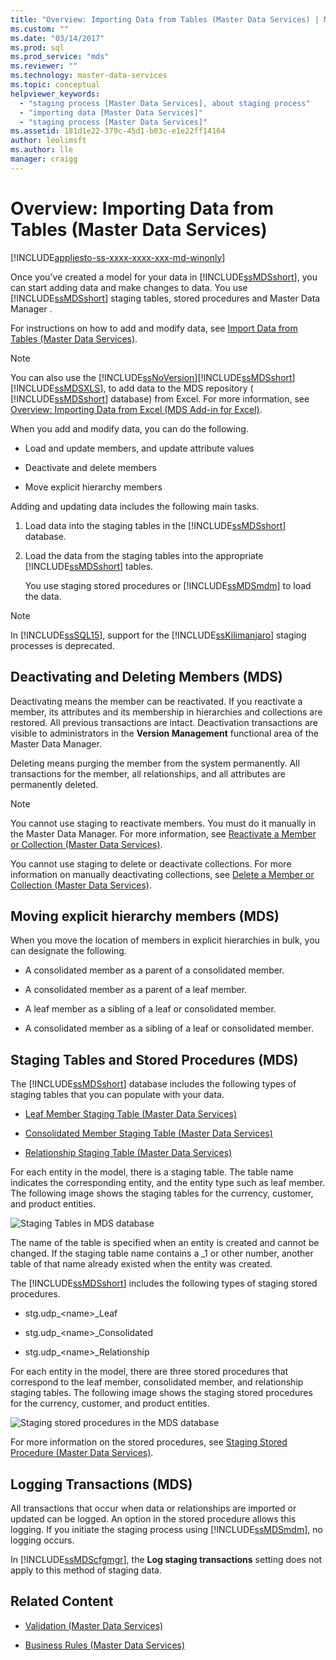 ```yaml
---
title: "Overview: Importing Data from Tables (Master Data Services) | Microsoft Docs"
ms.custom: ""
ms.date: "03/14/2017"
ms.prod: sql
ms.prod_service: "mds"
ms.reviewer: ""
ms.technology: master-data-services
ms.topic: conceptual
helpviewer_keywords: 
  - "staging process [Master Data Services], about staging process"
  - "importing data [Master Data Services]"
  - "staging process [Master Data Services]"
ms.assetid: 181d1e22-379c-45d1-b03c-e1e22ff14164
author: leolimsft
ms.author: lle
manager: craigg
---
```

# Overview: Importing Data from Tables (Master Data Services)

[!INCLUDE[appliesto-ss-xxxx-xxxx-xxx-md-winonly](../includes/appliesto-ss-xxxx-xxxx-xxx-md-winonly.md)]

  Once you've created a model for your data in [!INCLUDE[ssMDSshort](../includes/ssmdsshort-md.md)], you can start adding data and make changes to data.   You use [!INCLUDE[ssMDSshort](../includes/ssmdsshort-md.md)] staging tables, stored procedures and Master Data Manager .  
  
 For instructions on how to add and modify data, see [Import Data from Tables &#40;Master Data Services&#41;](../master-data-services/import-data-from-tables-master-data-services.md).  
  
> [!NOTE]
>  You can also use the [!INCLUDE[ssNoVersion](../includes/ssnoversion-md.md)][!INCLUDE[ssMDSshort](../includes/ssmdsshort-md.md)][!INCLUDE[ssMDSXLS](../includes/ssmdsxls-md.md)], to add data to the MDS repository ( [!INCLUDE[ssMDSshort](../includes/ssmdsshort-md.md)] database) from Excel. For more information, see [Overview: Importing Data from Excel &#40;MDS Add-in for Excel&#41;](../master-data-services/microsoft-excel-add-in/overview-importing-data-from-excel-mds-add-in-for-excel.md).  
  
 When you add and modify data, you can do the following.  
  
-   Load and update members, and update attribute values  
  
-   Deactivate and delete members  
  
-   Move explicit hierarchy members  
  
 Adding and updating data  includes the following main tasks.  
  
1.  Load data into the staging tables in the [!INCLUDE[ssMDSshort](../includes/ssmdsshort-md.md)] database.  
  
2.  Load the data from the staging tables into the appropriate [!INCLUDE[ssMDSshort](../includes/ssmdsshort-md.md)] tables.  
  
     You use staging stored procedures or [!INCLUDE[ssMDSmdm](../includes/ssmdsmdm-md.md)] to load the data.  
  
> [!NOTE]  
>  In [!INCLUDE[ssSQL15](../includes/sssql15-md.md)], support for the [!INCLUDE[ssKilimanjaro](../includes/sskilimanjaro-md.md)] staging processes is deprecated.  
  
## Deactivating and Deleting Members (MDS)  
 Deactivating means the member can be reactivated. If you reactivate a member, its attributes and its membership in hierarchies and collections are restored. All previous transactions are intact. Deactivation transactions are visible to administrators in the **Version Management** functional area of the Master Data Manager.  
  
 Deleting means purging the member from the system permanently. All transactions for the member, all relationships, and all attributes are permanently deleted.  
  
> [!NOTE]  
>  You cannot use staging to reactivate members. You must do it manually in the Master Data Manager. For more information, see [Reactivate a Member or Collection &#40;Master Data Services&#41;](../master-data-services/reactivate-a-member-or-collection-master-data-services.md).  
>   
>  You cannot use staging to delete or deactivate collections. For more information on manually deactivating collections, see [Delete a Member or Collection &#40;Master Data Services&#41;](../master-data-services/delete-a-member-or-collection-master-data-services.md).  
  
## Moving explicit hierarchy members (MDS)  
 When you move the location of members in explicit hierarchies in bulk, you can designate the following.  
  
-   A consolidated member as a parent of a consolidated member.  
  
-   A consolidated member as a parent of a leaf member.  
  
-   A leaf member as a sibling of a leaf or consolidated member.  
  
-   A consolidated member as a sibling of a leaf or consolidated member.  
  
## Staging Tables and Stored Procedures (MDS)  
 The [!INCLUDE[ssMDSshort](../includes/ssmdsshort-md.md)] database includes the following types of staging tables that you can populate with your  data.  
  
-   [Leaf Member Staging Table &#40;Master Data Services&#41;](../master-data-services/leaf-member-staging-table-master-data-services.md)  
  
-   [Consolidated Member Staging Table &#40;Master Data Services&#41;](../master-data-services/consolidated-member-staging-table-master-data-services.md)  
  
-   [Relationship Staging Table &#40;Master Data Services&#41;](../master-data-services/relationship-staging-table-master-data-services.md)  
  
 For each entity in the model, there is a staging table. The table name indicates the corresponding entity, and the entity type such as leaf member. The following image shows the staging tables for the currency, customer, and product entities.  
  
 ![Staging Tables in MDS database](../master-data-services/media/mds-staging-tables.png "Staging Tables in MDS database")  
  
 The name of the  table is specified when an entity is created and cannot be changed. If the staging table name contains a _1 or other number, another table of that name already existed when the entity was created.  
  
 The [!INCLUDE[ssMDSshort](../includes/ssmdsshort-md.md)] includes the following types of staging stored procedures.  
  
-   stg.udp_\<name>_Leaf  
  
-   stg.udp_\<name>_Consolidated  
  
-   stg.udp_\<name>_Relationship  
  
 For each entity in the model, there are three stored procedures that correspond to the leaf member, consolidated member, and relationship staging tables.  The following image shows the staging stored procedures for the currency, customer, and product entities.  
  
 ![Staging stored procedures in the MDS database](../master-data-services/media/mds-staging-storedprocedures.png "Staging stored procedures in the MDS database")  
  
 For more information on the stored procedures, see [Staging Stored Procedure &#40;Master Data Services&#41;](../master-data-services/staging-stored-procedure-master-data-services.md).  
  
## Logging Transactions (MDS)  
 All transactions that occur when data or relationships are imported or updated can be logged. An option in the stored procedure allows this logging. If you initiate the staging process using [!INCLUDE[ssMDSmdm](../includes/ssmdsmdm-md.md)], no logging occurs.  
  
 In [!INCLUDE[ssMDScfgmgr](../includes/ssmdscfgmgr-md.md)], the **Log staging transactions** setting does not apply to this method of staging data.  
  
## Related Content  
  
-   [Validation &#40;Master Data Services&#41;](../master-data-services/validation-master-data-services.md)  
  
-   [Business Rules &#40;Master Data Services&#41;](../master-data-services/business-rules-master-data-services.md)  
  
  
